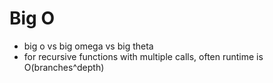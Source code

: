 # Big O
- big o vs big omega vs big theta
- for recursive functions with multiple calls, often runtime is O(branches^depth)